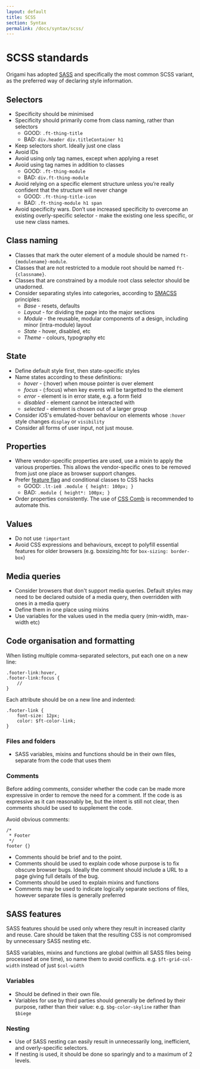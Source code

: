 ```yaml
---
layout: default
title: SCSS
section: Syntax
permalink: /docs/syntax/scss/
---
```


# SCSS standards

Origami has adopted [SASS](http://sass-lang.com/) and specifically the most common SCSS variant, as the preferred way of declaring style information.

## Selectors

* Specificity should be minimised
* Specificity should primarily come from class naming, rather than selectors
    - GOOD: `.ft-thing-title`
	- BAD: `div.header div.titleContainer h1`
* Keep selectors short. Ideally just one class
* Avoid IDs
* Avoid using only tag names, except when applying a reset
* Avoid using tag names in addition to classes
	- GOOD: `.ft-thing-module`
	- BAD: `div.ft-thing-module`
* Avoid relying on a specific element structure unless you’re really confident that the structure will never change
	- GOOD: `.ft-thing-title-icon`
	- BAD: `.ft-thing-module h1 span`
* Avoid specificity wars. Don’t use increased specificity to overcome an existing overly-specific selector - make the existing one less specific, or use new class names.

## Class naming

* Classes that mark the outer element of a module should be named `ft-{modulename}-module`.
* Classes that are not restricted to a module root should be named `ft-{classname}`.
* Classes that are constrained by a module root class selector should be unadorned.
* Consider separating styles into categories, according to [SMACSS](http://smacss.com/) principles:
	- *Base* - resets, defaults
	- *Layout* - for dividing the page into the major sections
	- *Module* - the reusable, modular components of a design, including minor (intra-module) layout
	- *State* - hover, disabled, etc
	- *Theme* - colours, typography etc

## State

* Define default style first, then state-specific styles
* Name states according to these definitions:
	- *hover* - (:hover) when mouse pointer is over element
	- *focus* - (:focus) when key events will be targetted to the element
	- *error* - element is in error state, e.g. a form field
	- *disabled* - element cannot be interacted with
	- *selected* - element is chosen out of a larger group
* Consider iOS's emulated-hover behaviour on elements whose `:hover` style changes `display` or `visibility`
* Consider all forms of user input, not just mouse.

## Properties

* Where vendor-specific properties are used, use a mixin to apply the various properties. This allows the vendor-specific ones to be removed from just one place as browser support changes.
* Prefer [feature flag](/ft-origami/docs/syntax/html/) and conditional classes to CSS hacks
    - GOOD: `.lt-ie8 .module { height: 100px; }`
    - BAD: `.module { height*: 100px; }`
* Order properties consistently. The use of [CSS Comb](http://csscomb.com/) is recommended to automate this.

## Values

* Do not use `!important`
* Avoid CSS expressions and behaviours, except to polyfill essential features for older browsers (e.g. boxsizing.htc for `box-sizing: border-box`)

## Media queries

* Consider browsers that don't support media queries. Default styles may need to be declared outside of a media query, then overridden with ones in a media query
* Define them in one place using mixins
* Use variables for the values used in the media query (min-width, max-width etc)

## Code organisation and formatting

When listing multiple comma-separated selectors, put each one on a new line:

    .footer-link:hover,
    .footer-link:focus {
        //
    }

Each attribute should be on a new line and indented:

    .footer-link {
        font-size: 12px;
        color: $ft-color-link;
    }

### Files and folders

* SASS variables, mixins and functions should be in their own files, separate from the code that uses them

### Comments

Before adding comments, consider whether the code can be made more expressive in order to remove the need for a comment. If the code is as expressive as it can reasonably be, but the intent is still not clear, then comments should be used to supplement the code.

Avoid obvious comments:

    /*
     * Footer
     */
    footer {}

* Comments should be brief and to the point.
* Comments should be used to explain code whose purpose is to fix obscure browser bugs. Ideally the comment should include a URL to a page giving full details of the bug.
* Comments should be used to explain mixins and functions
* Comments may be used to indicate logically separate sections of files, however separate files is generally preferred

## SASS features

SASS features should be used only where they result in increased clarity and reuse. Care should be taken that the resulting CSS is not compromised by unnecessary SASS nesting etc.

SASS variables, mixins and functions are global (within all SASS files being processed at one time), so name them to avoid conflicts. e.g. `$ft-grid-col-width` instead of just `$col-width`

### Variables

* Should be defined in their own file.
* Variables for use by third parties should generally be defined by their purpose, rather than their value: e.g. `$bg-color-skyline` rather than `$biege`

### Nesting

* Use of SASS nesting can easily result in unnecessarily long, inefficient, and overly-specific selectors.
* If nesting is used, it should be done so sparingly and to a maximum of 2 levels.



